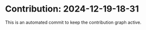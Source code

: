 # Contribution: 2024-12-19-18-31
This is an automated commit to keep the contribution graph active.
